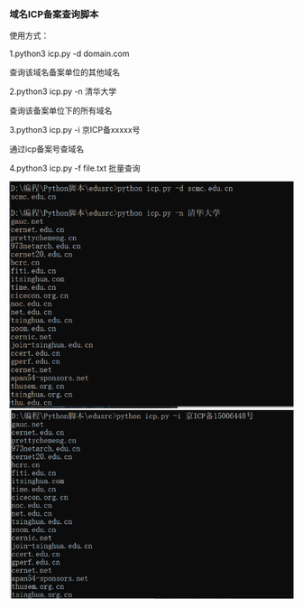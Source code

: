 ### 域名ICP备案查询脚本 

使用方式：

1.python3 icp.py -d domain.com

查询该域名备案单位的其他域名



2.python3 icp.py -n 清华大学

查询该备案单位下的所有域名



3.python3 icp.py -i 京ICP备xxxxx号

通过icp备案号查域名



4.python3 icp.py -f file.txt
批量查询

![1](/images/1.png)
![2](/images/2.png)
